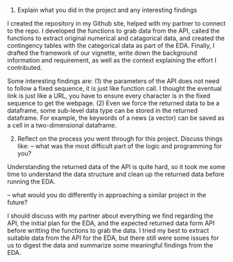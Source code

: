 1. Explain what you did in the project and any interesting findings

I created the repository in my Github site, helped with my partner to connect to the repo. I developed the functions to grab data from the API, called the functions to extract original numerical and catagorical data, and created the contingency tables with the categorical data as part of the EDA. Finally, I drafted the framework of our vignette, write down the background information and requirement, as well as the context explaining the effort I contributed. 

Some interesting findings are: (1) the parameters of the API does not need to follow a fixed sequence, it is just like function call. I thought the eventual link is just like a URL, you have to ensure every character is in the fixed sequence to get the webpage. (2) Even we force the returned data to be a dataframe, some sub-level data type can be stored in the returned dataframe. For example, the keywords of a news (a vector) can be saved as a cell in a two-dimensional dataframe.


2. Reflect on the process you went through for this project. Discuss things like:
– what was the most difficult part of the logic and programming for you?

Understanding the returned data of the API is quite hard, so it took me some time to understand the data structure and clean up the returned data before running the EDA.


– what would you do differently in approaching a similar project in the future?

I should discuss with my partner about everything we find regarding the API, the initial plan for the EDA, and the expected returned data form API before writting the functions to grab the data. I tried my best to extract suitable data from the API for the EDA, but there still were some issues for us to digest the data and summarize some meaningful findings from the EDA.
